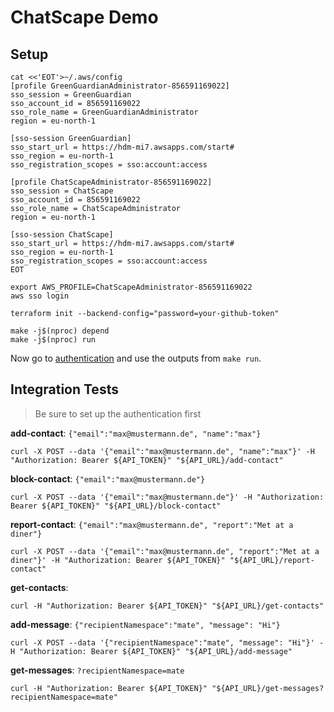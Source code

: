 # ChatScape Demo

## Setup

```shell
cat <<'EOT'>~/.aws/config
[profile GreenGuardianAdministrator-856591169022]
sso_session = GreenGuardian
sso_account_id = 856591169022
sso_role_name = GreenGuardianAdministrator
region = eu-north-1

[sso-session GreenGuardian]
sso_start_url = https://hdm-mi7.awsapps.com/start#
sso_region = eu-north-1
sso_registration_scopes = sso:account:access

[profile ChatScapeAdministrator-856591169022]
sso_session = ChatScape
sso_account_id = 856591169022
sso_role_name = ChatScapeAdministrator
region = eu-north-1

[sso-session ChatScape]
sso_start_url = https://hdm-mi7.awsapps.com/start#
sso_region = eu-north-1
sso_registration_scopes = sso:account:access
EOT

export AWS_PROFILE=ChatScapeAdministrator-856591169022
aws sso login

terraform init --backend-config="password=your-github-token"

make -j$(nproc) depend
make -j$(nproc) run
```

Now go to [authentication](./AUTHENTICATION.md) and use the outputs from `make run`.

## Integration Tests

> Be sure to set up the authentication first

**add-contact**: `{"email":"max@mustermann.de", "name":"max"}`

```shell
curl -X POST --data '{"email":"max@mustermann.de", "name":"max"}' -H "Authorization: Bearer ${API_TOKEN}" "${API_URL}/add-contact"
```

**block-contact**: `{"email":"max@mustermann.de"}`

```shell
curl -X POST --data '{"email":"max@mustermann.de"}' -H "Authorization: Bearer ${API_TOKEN}" "${API_URL}/block-contact"
```

**report-contact**: `{"email":"max@mustermann.de", "report":"Met at a diner"}`

```shell
curl -X POST --data '{"email":"max@mustermann.de", "report":"Met at a diner"}' -H "Authorization: Bearer ${API_TOKEN}" "${API_URL}/report-contact"
```

**get-contacts**:

```shell
curl -H "Authorization: Bearer ${API_TOKEN}" "${API_URL}/get-contacts"
```

**add-message**: `{"recipientNamespace":"mate", "message": "Hi"}`

```shell
curl -X POST --data '{"recipientNamespace":"mate", "message": "Hi"}' -H "Authorization: Bearer ${API_TOKEN}" "${API_URL}/add-message"
```

**get-messages**: `?recipientNamespace=mate`

```shell
curl -H "Authorization: Bearer ${API_TOKEN}" "${API_URL}/get-messages?recipientNamespace=mate"
```
